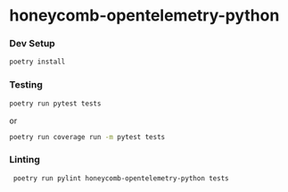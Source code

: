 # honeycomb-opentelemetry-python

### Dev Setup
```bash
poetry install
```

### Testing
```bash
poetry run pytest tests
```

or 

```bash
poetry run coverage run -m pytest tests
```

### Linting
```bash
 poetry run pylint honeycomb-opentelemetry-python tests
 ```